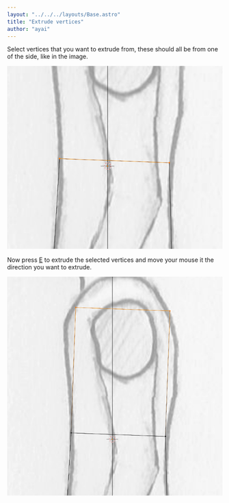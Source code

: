 ```yaml
---
layout: "../../../layouts/Base.astro"
title: "Extrude vertices"
author: "ayai"
---
```


Select vertices that you want to extrude from, these should all be from one of the side, like in the image.

![blender_tnAbsPFjyT.png](../../../assets/blender/extrude_vertices/blender_tnAbsPFjyT.png)

Now press [E](../Object%20mode%205d7f4d1a5e73459fa1561248946ec210.md) to extrude the selected vertices and move your mouse it the direction you want to extrude.

![blender_GWy5QnI6mS.png](../../../assets/blender/extrude_vertices/blender_GWy5QnI6mS.png)
